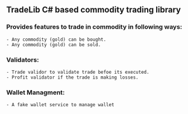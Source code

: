 ## TradeLib C# based commodity trading library
### Provides features to trade in commodity in following ways:
    - Any commodity (gold) can be bought.
    - Any commodity (gold) can be sold.
### Validators:
    - Trade validor to validate trade befoe its executed.
    - Profit validator if the trade is making losses.
### Wallet Managment:
    - A fake wallet service to manage wallet
    

